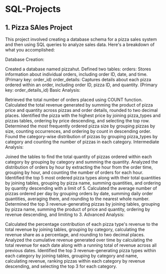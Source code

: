 # SQL-Projects

## 1. Pizza SAles Project

This project involved creating a database schema for a pizza sales system and then using SQL queries to analyze sales data. Here's a breakdown of what you accomplished:

Database Creation:

Created a database named pizzahut.
Defined two tables:
orders: Stores information about individual orders, including order ID, date, and time. (Primary key: order_id)
order_details: Captures details about each pizza ordered within an order, including order ID, pizza ID, and quantity. (Primary key: order_details_id)
Basic Analysis:

Retrieved the total number of orders placed using COUNT function.
Calculated the total revenue generated by summing the product of pizza price and quantity across pizzas and order details, rounded to two decimal places.
Identified the pizza with the highest price by joining pizza_types and pizzas tables, ordering by price descending, and selecting the top row.
Determined the most frequently ordered pizza size by grouping pizzas by size, counting occurrences, and ordering by count in descending order.
Found the category-wise distribution of pizzas by grouping pizza_types by category and counting the number of pizzas in each category.
Intermediate Analysis:

Joined the tables to find the total quantity of pizzas ordered within each category by grouping by category and summing the quantity.
Analyzed the distribution of orders by hour by extracting the hour from the order time, grouping by hour, and counting the number of orders for each hour.
Identified the top 5 most ordered pizza types along with their total quantities by joining tables, grouping by pizza name, summing quantities, and ordering by quantity descending with a limit of 5.
Calculated the average number of pizzas ordered per day by grouping orders by date, summing daily order quantities, averaging them, and rounding to the nearest whole number.
Determined the top 3 revenue-generating pizzas by joining tables, grouping by pizza name, summing the product of price and quantity, ordering by revenue descending, and limiting to 3.
Advanced Analysis:

Calculated the percentage contribution of each pizza type's revenue to the total revenue by joining tables, grouping by category, calculating the revenue share as a percentage, and rounding to two decimal places.
Analyzed the cumulative revenue generated over time by calculating the total revenue for each date along with a running total of revenue across all previous dates.
Identified the top 3 revenue-generating pizza types within each category by joining tables, grouping by category and name, calculating revenue, ranking pizzas within each category by revenue descending, and selecting the top 3 for each category.
